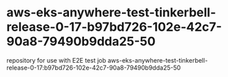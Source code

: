 # aws-eks-anywhere-test-tinkerbell-release-0-17-b97bd726-102e-42c7-90a8-79490b9dda25-50
repository for use with E2E test job aws-eks-anywhere-test-tinkerbell-release-0-17:b97bd726-102e-42c7-90a8-79490b9dda25-50
